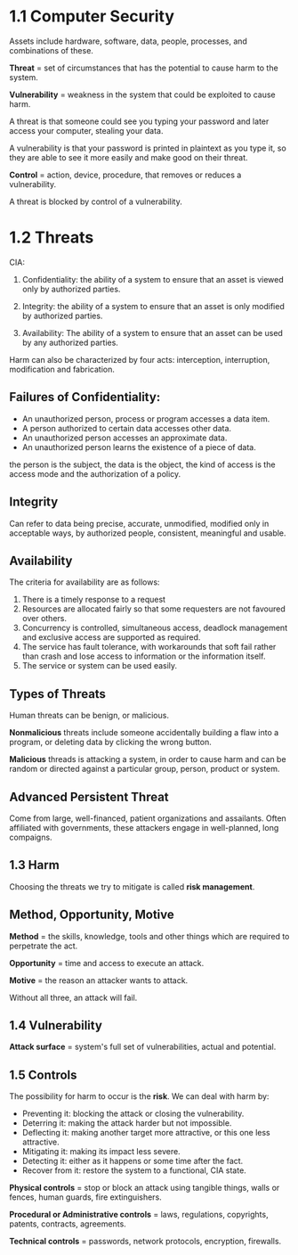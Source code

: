 # 1.1 Computer Security

Assets include hardware, software, data, people, processes, and combinations of these.

**Threat** = set of circumstances that has the potential to cause harm to the system.


**Vulnerability** = weakness in the system that could be exploited to cause harm.

A threat is that someone could see you typing your password and later access your computer, stealing your data.

A vulnerability is that your password is printed in plaintext as you type it, so they are able to see it more easily and make good on their threat.

**Control** = action, device, procedure, that removes or reduces a vulnerability.

A threat is blocked by control of a vulnerability.

# 1.2 Threats

CIA:

1. Confidentiality: the ability of a system to ensure that an asset is viewed only by authorized parties.

2. Integrity: the ability of a system to ensure that an asset is only modified by authorized parties.

3. Availability: The ability of a system to ensure that an asset can be used by any authorized parties.

Harm can also be characterized by four acts: interception, interruption, modification and fabrication.

## Failures of Confidentiality:

* An unauthorized person, process or program accesses a data item.
* A person authorized to certain data accesses other data.
* An unauthorized person accesses an approximate data.
* An unauthorized person learns the existence of a piece of data.

the person is the subject, the data is the object, the kind of access is the access mode and the authorization of a policy.

## Integrity

Can refer to data being precise, accurate, unmodified, modified only in acceptable ways, by authorized people, consistent, meaningful and usable.

## Availability

The criteria for availability are as follows:

1. There is a timely response to a request
2. Resources are allocated fairly so that some requesters are not favoured over others.
3. Concurrency is controlled, simultaneous access, deadlock management and exclusive access are supported as required.
4. The service has fault tolerance, with workarounds that soft fail rather than crash and lose access to information or the information itself.
5. The service or system can be used easily.

## Types of Threats

Human threats can be benign, or malicious.

**Nonmalicious** threats include someone accidentally building a flaw into a program, or deleting data by clicking the wrong button.

**Malicious** threads is attacking a system, in order to cause harm and can be random or directed against a particular group, person, product or system.

## Advanced Persistent Threat

Come from large, well-financed, patient organizations and assailants. Often affiliated with governments, these attackers engage in well-planned, long compaigns.

## 1.3 Harm

Choosing the threats we try to mitigate is called **risk management**.

## Method, Opportunity, Motive

**Method** = the skills, knowledge, tools and other things which are required to perpetrate the act.

**Opportunity** = time and access to execute an attack.

**Motive** = the reason an attacker wants to attack.

Without all three, an attack will fail.

## 1.4 Vulnerability

**Attack surface** = system's full set of vulnerabilities, actual and potential.

## 1.5 Controls

The possibility for harm to occur is the **risk**. We can deal with harm by:

* Preventing it: blocking the attack or closing the vulnerability.
* Deterring it: making the attack harder but not impossible.
* Deflecting it: making another target more attractive, or this one less attractive.
* Mitigating it: making its impact less severe.
* Detecting it: either as it happens or some time after the fact.
* Recover from it: restore the system to a functional, CIA state.

**Physical controls** = stop or block an attack using tangible things, walls or fences, human guards, fire extinguishers.

**Procedural or Administrative controls** = laws, regulations, copyrights, patents, contracts, agreements.

**Technical controls** = passwords, network protocols, encryption, firewalls.
